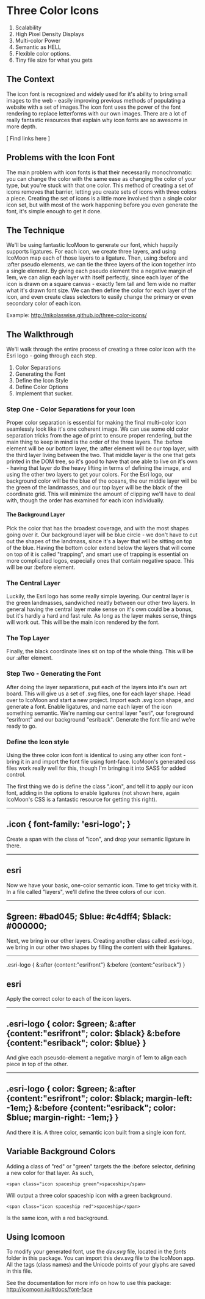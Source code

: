 # Three Color Icons

01. Scalability
02. High Pixel Density Displays
03. Multi-color Power
04. Semantic as HELL
05. Flexible color options.
06. Tiny file size for what you gets

## The Context
The icon font is recognized and widely used for it's ability to bring small images to the web - easily improving previous methods of populating a website with a set of images.The icon font uses the power of the font rendering to replace letterforms with our own images. There are a lot of really fantastic resources that explain why icon fonts are so awesome in more depth. 

[ Find links here ]

## Problems with the Icon Font
The main problem with icon fonts is that their necessarily monochromatic: you can change the color with the same ease as changing the color of your type, but you're stuck with that one color. This method of creating a set of icons removes that barrier, letting you create sets of icons with three colors a piece. Creating the set of icons is a little more involved than a single color icon set, but with most of the work happening before you even generate the font, it's simple enough to get it done.

## The Technique 
We'll be using fantastic IcoMoon to generate our font, which happily supports ligatures. For each icon, we create three layers, and using IcoMoon map each of those layers to a ligature. Then, using :before and :after pseudo elements, we can  tie the three layers of the icon together into a single element.  By giving each pseudo element the a negative margin of 1em, we can align each layer with itself perfectly, since each layer of the icon is drawn on a square canvas - exactly 1em tall and 1em wide no matter what it's drawn font size. We can then define the color for each layer of the icon, and even create class selectors to easily change the primary or even secondary color of each icon. 

Example: http://nikolaswise.github.io/three-color-icons/

## The Walkthrough
We'll walk through the entire process of creating a three color icon with the Esri logo - going through each step. 
01. Color Separations
02. Generating the Font
03. Define the Icon Style
04. Define Color Options
05. Implement that sucker.

### Step One - Color Separations for your Icon
Proper color separation is essential for making the final multi-color icon seamlessly look like it's one coherent image. We can use some old color separation tricks from the age of print to ensure proper rendering, but the main thing to keep in mind is the order of the three layers. The :before element will be our bottom layer, the :after element will be our top layer, with the third layer living between the two. That middle layer is the one that gets printed in the DOM tree, so it's good to have that one able to live on it's own - having that layer do the heavy lifting in terms of defining the image, and using the other two layers to get your colors. For the Esri logo, our background color will be the blue of the oceans, the our middle layer will be the green of the landmasses, and our top layer will be the black of the coordinate grid. This will minimize the amount of clipping we'll have to deal with, though the order has examined for each icon individually. 

#### The Background Layer
Pick the color that has the broadest coverage, and with the most shapes going over it. Our background layer will be blue circle -   we don't have to cut out the shapes of the landmass, since it's a layer that will be sitting on top of the blue. Having the bottom color extend below the layers that will come on top of it is called "trapping", and smart use of trapping is essential on more complicated logos, especially ones that contain negative space. This will be our :before element.

### The Central Layer
Luckily, the Esri logo has some really simple layering. Our central layer is the green landmasses, sandwiched neatly between our other two layers. In general having the central layer make sense on it's own could be a bonus, but it's hardly a hard and fast rule. As long as the layer makes sense, things will work out. This will be the main icon rendered by the font.

### The Top Layer
Finally, the black coordinate lines sit on top of the whole thing. This will be our :after element.

### Step Two - Generating the Font
After doing the layer separations, put each of the layers into it's own art board. This will give us a set of .svg files, one for each layer shape. Head over to IcoMoon and start a new project. Import each .svg icon shape, and generate a font. Enable ligatures, and name each layer of the icon something semantic. We're naming our central layer "esri", our foreground "esrifront" and our background "esriback". Generate the font file and we're ready to go. 

### Define the Icon style 
Using the three color icon font is identical to using any other icon font - bring it in and import the font file using font-face. IcoMoon's generated css files work really well for this, though I'm bringing it into SASS for added control. 

The first thing we do is define the class ".icon", and tell it to apply our icon font, adding in the options to enable ligatures (not shown here, again IcoMoon's CSS is a fantastic resource for getting this right).

---
.icon {
  font-family: 'esri-logo';
}
---

Create a span with the class of "icon", and drop your semantic ligature in there.

---
<span class="icon">esri</span>	
---

Now we have your basic, one-color semantic icon. Time to get tricky with it. In a file called "layers", we'll define the three colors of our icon.

---
$green: #bad045;
$blue: #c4dff4;
$black: #000000;
---

Next, we bring in our other layers. Creating another class called .esri-logo, we bring in our other two shapes by filling the content with their ligatures.

---
.esri-logo {
	&:after {content:"esrifront"}
	&:before {content:"esriback"}
}

<span class="icon esri-logo">esri</span>	
---

Apply the correct color to each of the icon layers.

---
.esri-logo {
	color: $green;
	&:after {content:"esrifront"; color: $black}
	&:before {content:"esriback"; color: $blue}
}
---

And give each pseusdo-element a negative margin of 1em to align each piece in top of the other. 

---
.esri-logo {
	color: $green;
	&:after {content:"esrifront"; color: $black; margin-left: -1em;}
	&:before {content:"esriback"; color: $blue; margin-right: -1em;}
}
---

And there it is. A three color, semantic icon built from a single icon font. 


## Variable Background Colors

Adding a class of "red" or "green" targets the the :before selector, defining a new color for that layer. As such, 
```
<span class="icon spaceship green">spaceship</span>
```
Will output a three color spaceship icon with a green background. 
```
<span class="icon spaceship red">spaceship</span>
```
Is the same icon, with a red background.

## Using Icomoon

To modify your generated font, use the *dev.svg* file, located in the *fonts* folder in this package. You can import this dev.svg file to the IcoMoon app. All the tags (class names) and the Unicode points of your glyphs are saved in this file.

See the documentation for more info on how to use this package: http://icomoon.io/#docs/font-face
